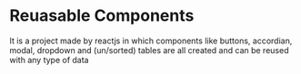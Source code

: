 # Reuasable Components
It is a project made by reactjs in which components like buttons, accordian, modal, dropdown and (un/sorted) tables are all created and can be reused with any type of data


